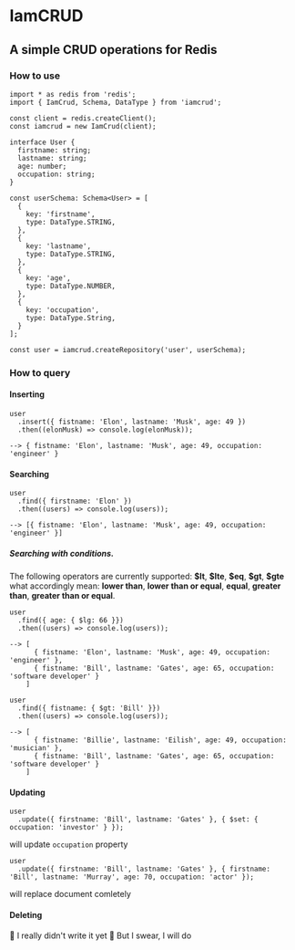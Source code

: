 # IamCRUD
## A simple CRUD operations for Redis

### How to use
```
import * as redis from 'redis';
import { IamCrud, Schema, DataType } from 'iamcrud';

const client = redis.createClient();
const iamcrud = new IamCrud(client);

interface User {
  firstname: string;
  lastname: string;
  age: number;
  occupation: string;
}

const userSchema: Schema<User> = [
  {
    key: 'firstname',
    type: DataType.STRING,
  },
  {
    key: 'lastname',
    type: DataType.STRING,
  },
  {
    key: 'age',
    type: DataType.NUMBER,
  },
  {
    key: 'occupation',
    type: DataType.String,
  }
];

const user = iamcrud.createRepository('user', userSchema);
```

### How to query

#### Inserting
```
user
  .insert({ fistname: 'Elon', lastname: 'Musk', age: 49 })
  .then((elonMusk) => console.log(elonMusk));
```
```
--> { fistname: 'Elon', lastname: 'Musk', age: 49, occupation: 'engineer' }
```

#### Searching
```
user
  .find({ firstname: 'Elon' })
  .then((users) => console.log(users));
```
```
--> [{ fistname: 'Elon', lastname: 'Musk', age: 49, occupation: 'engineer' }]
```
##### Searching with conditions.
The following operators are currently supported: **\$lt**, **\$lte**, **\$eq**, **\$gt**, **\$gte**
what accordingly mean: **lower than**, **lower than or equal**, **equal**, **greater than**, **greater than or equal**.
```
user
  .find({ age: { $lg: 66 }})
  .then((users) => console.log(users));
```
```
--> [
      { fistname: 'Elon', lastname: 'Musk', age: 49, occupation: 'engineer' },
      { fistname: 'Bill', lastname: 'Gates', age: 65, occupation: 'software developer' }
    ]
```
```
user
  .find({ fistname: { $gt: 'Bill' }})
  .then((users) => console.log(users));
```
```
--> [
      { fistname: 'Billie', lastname: 'Eilish', age: 49, occupation: 'musician' },
      { fistname: 'Bill', lastname: 'Gates', age: 65, occupation: 'software developer' }
    ]
```
#### Updating
```
user
  .update({ firstname: 'Bill', lastname: 'Gates' }, { $set: { occupation: 'investor' } });
```
will update `occupation` property
```
user
  .update({ firstname: 'Bill', lastname: 'Gates' }, { firstname: 'Bill', lastname: 'Murray', age: 70, occupation: 'actor' });
```
will replace document comletely
#### Deleting
👀 I really didn't write it yet 🤭
But I swear, I will do
